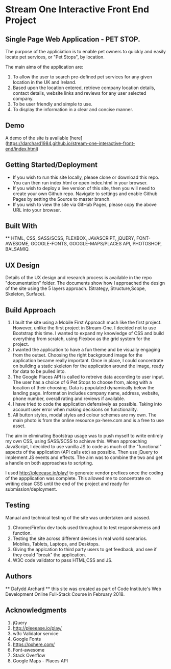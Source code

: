 # Stream One Interactive Front End Project
 
## Single Page Web Application - PET STOP.

The purpose of the appliciation is to enable pet owners to quickly and easily locate pet services, or "Pet Stops", by location.

The main aims of the application are: 

1. To allow the user to search pre-defined pet services for any given location in the UK and Ireland.
2. Based upon the location entered, retrieve company location details, contact details, website links and reviews for any user selected company.
3. To be user friendly and simple to use.
4. To display the information in a clear and concise manner.

## Demo

A demo of the site is available [here] (https://darchard1984.github.io/stream-one-interactive-front-end/index.html)

## Getting Started/Deployment

* If you wish to run this site locally, please clone or download this repo. You can then run index.html or open index.html in your browser.
* If you wish to deploy a live version of this site, then you will need to create your own Github repo. Navigate to settings and enable Github Pages by setting the Source to master branch.
* If you wish to view the site via GitHub Pages, please copy the above URL into your browser. 

## Built With 

** HTML, CSS, SASS/SCSS, FLEXBOX, JAVASCRIPT, jQUERY, FONT-AWESOME, GOOGLE-FONTS, GOOGLE-MAPS/PLACES API, PHOTOSHOP, BALSAMIQ.

## UX Design

Details of the UX design and research process is available in the repo "documentation" folder. The documents show how I approached the design of the site using the 5 layers approach. (Strategy, Structure,Scope, Skeleton, Surface). 

## Build Approach

1. I built the site using a Mobile First Approach much like the first project. However, unlike the first project in Stream-One. I decided not to use Bootstrap this time. I wanted to expand my knowledge of CSS and build everything from scratch, using Flexbox as the grid system for the project. 
2. I wanted the application to have a fun theme and be visually engaging from the outset. Choosing the right background image for the application became really important. Once in place, I could concentrate on building a static skeleton for the application around the image, ready for data to be pulled into. 
3. The Google Places API is called to retreive data according to user input. The user has a choice of 6 Pet Stops to choose from, along with a location of their choosing. Data is populated dynamically below the landing page. Information includes company name, address, website, phone number, overall rating and reviews if available. 
4. I have tried to code the application defensively as possible. Taking into account user error when making decisions on functionality. 
5. All button styles, modal styles and colour schemes are my own. The main photo is from the online resource px-here.com and is a free to use asset.

The aim in eliminating Bootstrap usage was to push myself to write entirely my own CSS, using SASS/SCSS to achieve this. When approaching JavaScript, I decided to use vanilla JS to code as much of the "functional" aspects of the application (API calls etc) as possible. Then use jQuery to implement JS events and effects. The aim was to combine the two and get a handle on both approaches to scripting. 

I used http://pleeease.io/play/ to generate vendor prefixes once the coding of the appplication was complete. This allowed me to concentrate on writing clean CSS until the end of the project and ready for submission/deployment.

## Testing

Manual and technical testing of the site was undertaken and passed. 

1. Chrome/Firefox dev tools used throughout to test responsiveness and function.
2. Testing the site across different devices in real world scenarios. Mobiles, Tablets, Laptops, and Desktops.
3. Giving the applcation to third party users to get feedback, and see if they could "break" the application.
4. W3C code validator to pass HTML,CSS and JS. 

## Authors

** Dafydd Archard ** this site was created as part of Code Institute's Web Development Online Full-Stack Course in February 2018.

## Acknowledgments

1. jQuery
2. http://pleeease.io/play/
3. w3c Validator service
4. Google Fonts
5. https://pxhere.com/
6. Font-awesome
7. Stack Overflow
8. Google Maps - Places API







